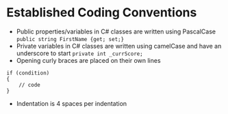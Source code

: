 # Established Coding Conventions
* Public properties/variables in C# classes are written using PascalCase `public string FirstName {get; set;}`
* Private variables in C# classes are written using camelCase and have an underscore to start `private int _currScore;`
* Opening curly braces are placed on their own lines
```
if (condition)
{
	// code
}
```
* Indentation is 4 spaces per indentation